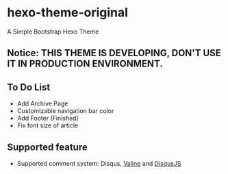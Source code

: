 # hexo-theme-original
A Simple Bootstrap Hexo Theme

## Notice: THIS THEME IS DEVELOPING, DON'T USE IT IN PRODUCTION ENVIRONMENT.

## To Do List
+ Add Archive Page
+ Customizable navigation bar color 
+ Add Footer (Finished)
+ Fix font size of article

## Supported feature
+ Supported comment system: Disqus, [Valine](https://github.com/xCss/Valine) and [DisqusJS](https://github.com/SukkaW/DisqusJS)